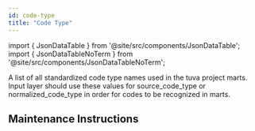 ```yaml
---
id: code-type
title: "Code Type"
---
```


import { JsonDataTable } from '@site/src/components/JsonDataTable';
import { JsonDataTableNoTerm } from '@site/src/components/JsonDataTableNoTerm';

A list of all standardized code type names used in the tuva project marts.  Input layer should
use these values for source_code_type or normalized_code_type in order for codes to be recognized
in marts.

<JsonDataTable  jsonPath="nodes.seed\.the_tuva_project\.reference_data__code_type.columns" />

## Maintenance Instructions
